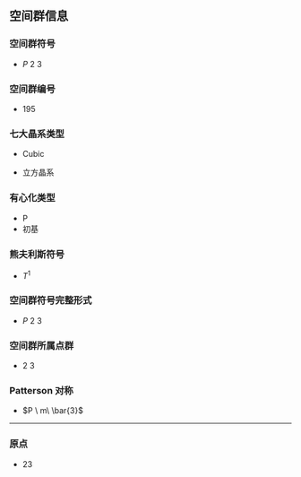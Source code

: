 

## 空间群信息

### 空间群符号

- $P  \ 2 \ 3$

### 空间群编号

-  195

### 七大晶系类型

- Cubic

- 立方晶系

### 有心化类型

- P
- 初基

### 熊夫利斯符号

- $T^{1}$

### 空间群符号完整形式

- $P  \ 2 \ 3$

### 空间群所属点群

- $2 \ 3$

### Patterson 对称

- $P \ m\ \bar{3}$

---

### 原点

- 23
